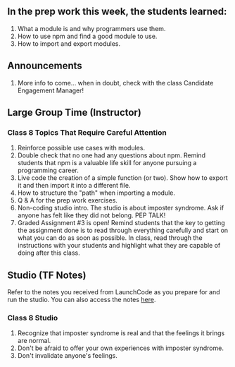 ## In the prep work this week, the students learned:

1. What a module is and why programmers use them.
1. How to use npm and find a good module to use.
1. How to import and export modules.

## Announcements

1. More info to come... when in doubt, check with the class Candidate Engagement Manager!

## Large Group Time (Instructor)

### Class 8 Topics That Require Careful Attention

1. Reinforce possible use cases with modules.
1. Double check that no one had any questions about npm. Remind students that npm is a valuable life skill for anyone pursuing a programming career.
1. Live code the creation of a simple function (or two). Show how to export it and then import it into a different file.
1. How to structure the "path" when importing a module.
1. Q & A for the prep work exercises.
1. Non-coding studio intro. The studio is about imposter syndrome. Ask if anyone has felt like they did not belong. PEP TALK!
1. Graded Assignment #3 is open! Remind students that the key to getting the assignment done is to read through everything carefully and start on what you can do as soon as possible. In class, read through the instructions with your students and highlight what they are capable of doing after this class.

## Studio (TF Notes)

Refer to the notes you received from LaunchCode as you prepare for and run the studio. You can also access the notes [here](https://github.com/LaunchCodeEducation/intro-to-professional-web-dev-wiki/blob/master/wiki-materials/Combating-Imposter-Syndrome-TA-Notes.pdf).

### Class 8 Studio

1. Recognize that imposter syndrome is real and that the feelings it brings are normal.
1. Don't be afraid to offer your own experiences with imposter syndrome.
1. Don't invalidate anyone's feelings.
